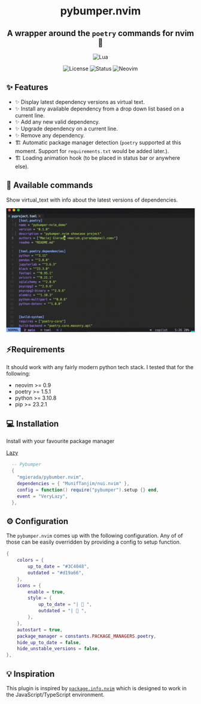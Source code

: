 <div align="center">

# pybumper.nvim

## A wrapper around the `poetry` commands for nvim 🔌

</div>

<div align="center">

![Lua](https://img.shields.io/badge/Made%20with%20Lua-blueviolet.svg?style=for-the-badge&logo=lua&logoColor=white)

</div>

<div align="center">

![License](https://img.shields.io/badge/License-MIT-brightgreen?style=flat-square)
![Status](https://img.shields.io/badge/Status-Beta-informational?style=flat-square)
![Neovim](https://img.shields.io/badge/Neovim-0.9+-green.svg?style=flat-square&logo=Neovim&logoColor=white)

</div>

## ✨ Features

- ✨ Display latest dependency versions as virtual text.
- ✨ Install any available dependency from a drop down list based on a current line.
- ✨ Add any new valid dependency.
- ✨ Upgrade dependency on a current line.
- ✨ Remove any dependency.
- 🏗 Automatic package manager detection (`poetry` supported at this moment. Support for `requirements.txt` would be added later.).
- 🏗 Loading animation hook (to be placed in status bar or anywhere else).

## 🔌 Available commands

Show virtual_text with info about the latest versions of dependencies.

![](./media/demo_show.gif)

## ⚡️Requirements

It should work with any fairly modern python tech stack. I tested that for the following:

- neovim >= 0.9
- poetry >= 1.5.1
- python >= 3.10.8
- pip >= 23.2.1

## 💻 Installation

Install with your favourite package manager

[Lazy](https://github.com/folke/lazy.nvim)

```lua
  -- Pybumper
  {
    "mgierada/pybumber.nvim",
    dependencies = { "MunifTanjim/nui.nvim" },
    config = function() require("pybumper").setup {} end,
    event = "VeryLazy",
  },

```

## ⚙️ Configuration

The `pybumper.nvim` comes up with the following configuration. Any of of those can be easily overridden by providing a config to setup function.

```lua
{
	colors = {
		up_to_date = "#3C4048",
		outdated = "#d19a66",
	},
	icons = {
		enable = true,
		style = {
			up_to_date = "|  ",
			outdated = "|  ",
		},
	},
	autostart = true,
	package_manager = constants.PACKAGE_MANAGERS.poetry,
	hide_up_to_date = false,
	hide_unstable_versions = false,
},

```

## 💡 Inspiration

This plugin is inspired by [`package.info.nvim`](https://github.com/vuki656/package-info.nvim) which is designed to work in the JavaScript/TypeScript environment.
